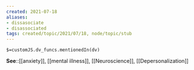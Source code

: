 ```yaml
---
created: 2021-07-18
aliases:
- dissasociate
- disassociated
tags: created/topic/2021/07/18, node/topic/stub
---
```

`$=customJS.dv_funcs.mentionedIn(dv)`

**See**::[[anxiety]], [[mental illness]], [[Neuroscience]], [[Depersonalization]]